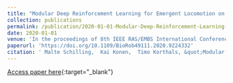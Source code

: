 ```yaml
---
title: "Modular Deep Reinforcement Learning for Emergent Locomotion on a Six-Legged Robot"
collection: publications
permalink: /publication/2020-01-01-Modular-Deep-Reinforcement-Learning-for-Emergent-Locomotion-on-a-Six-Legged-Robot
date: 2020-01-01
venue: 'In the proceedings of 8th IEEE RAS/EMBS International Conference for Biomedical Robotics and Biomechatronics, BioRob 2020, New York City, NY, USA, November 29 - December 1, 2020'
paperurl: 'https://doi.org/10.1109/BioRob49111.2020.9224332'
citation: ' Malte Schilling,  Kai Konen,  Timo Korthals, &quot;Modular Deep Reinforcement Learning for Emergent Locomotion on a Six-Legged Robot.&quot; In the proceedings of 8th IEEE RAS/EMBS International Conference for Biomedical Robotics and Biomechatronics, BioRob 2020, New York City, NY, USA, November 29 - December 1, 2020, 2020.'
---
```

[Access paper here](https://doi.org/10.1109/BioRob49111.2020.9224332){:target="_blank"}
